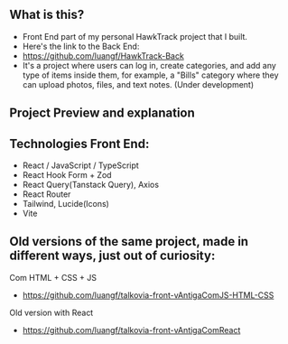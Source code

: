 ## What is this?
* Front End part of my personal HawkTrack project that I built.
* Here's the link to the Back End:
* https://github.com/luangf/HawkTrack-Back
* It's a project where users can log in, create categories, and add any type of items inside them, for example, a "Bills" category where they can upload photos, files, and text notes. (Under development)

## Project Preview and explanation


## Technologies Front End:
* React / JavaScript / TypeScript
* React Hook Form + Zod
* React Query(Tanstack Query), Axios
* React Router
* Tailwind, Lucide(Icons)
* Vite

## Old versions of the same project, made in different ways, just out of curiosity:
Com HTML + CSS + JS
* https://github.com/luangf/talkovia-front-vAntigaComJS-HTML-CSS

Old version with React
* https://github.com/luangf/talkovia-front-vAntigaComReact
